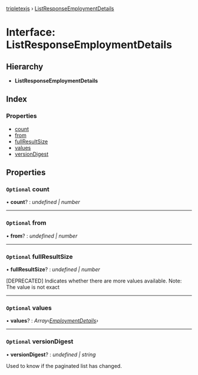 [tripletexjs](../README.md) › [ListResponseEmploymentDetails](listresponseemploymentdetails.md)

# Interface: ListResponseEmploymentDetails

## Hierarchy

* **ListResponseEmploymentDetails**

## Index

### Properties

* [count](listresponseemploymentdetails.md#optional-count)
* [from](listresponseemploymentdetails.md#optional-from)
* [fullResultSize](listresponseemploymentdetails.md#optional-fullresultsize)
* [values](listresponseemploymentdetails.md#optional-values)
* [versionDigest](listresponseemploymentdetails.md#optional-versiondigest)

## Properties

### `Optional` count

• **count**? : *undefined | number*

___

### `Optional` from

• **from**? : *undefined | number*

___

### `Optional` fullResultSize

• **fullResultSize**? : *undefined | number*

[DEPRECATED] Indicates whether there are more values available. Note: The value is not exact

___

### `Optional` values

• **values**? : *Array‹[EmploymentDetails](../modules/employmentdetails.md)›*

___

### `Optional` versionDigest

• **versionDigest**? : *undefined | string*

Used to know if the paginated list has changed.
